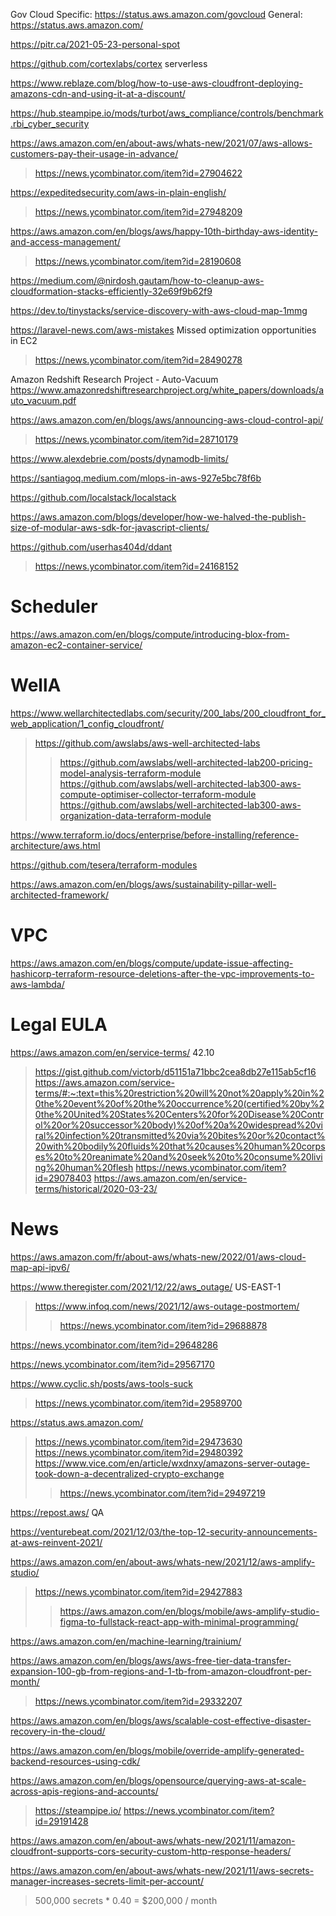 Gov Cloud Specific: https://status.aws.amazon.com/govcloud
General: https://status.aws.amazon.com/

https://pitr.ca/2021-05-23-personal-spot

https://github.com/cortexlabs/cortex serverless

https://www.reblaze.com/blog/how-to-use-aws-cloudfront-deploying-amazons-cdn-and-using-it-at-a-discount/

https://hub.steampipe.io/mods/turbot/aws_compliance/controls/benchmark.rbi_cyber_security

https://aws.amazon.com/en/about-aws/whats-new/2021/07/aws-allows-customers-pay-their-usage-in-advance/
> https://news.ycombinator.com/item?id=27904622

https://expeditedsecurity.com/aws-in-plain-english/
> https://news.ycombinator.com/item?id=27948209

https://aws.amazon.com/en/blogs/aws/happy-10th-birthday-aws-identity-and-access-management/
> https://news.ycombinator.com/item?id=28190608

https://medium.com/@nirdosh.gautam/how-to-cleanup-aws-cloudformation-stacks-efficiently-32e69f9b62f9

https://dev.to/tinystacks/service-discovery-with-aws-cloud-map-1mmg

https://laravel-news.com/aws-mistakes Missed optimization opportunities in EC2
> https://news.ycombinator.com/item?id=28490278

Amazon Redshift Research Project - Auto-Vacuum
https://www.amazonredshiftresearchproject.org/white_papers/downloads/auto_vacuum.pdf

https://aws.amazon.com/en/blogs/aws/announcing-aws-cloud-control-api/
> https://news.ycombinator.com/item?id=28710179

https://www.alexdebrie.com/posts/dynamodb-limits/

https://santiagoq.medium.com/mlops-in-aws-927e5bc78f6b

https://github.com/localstack/localstack

https://aws.amazon.com/blogs/developer/how-we-halved-the-publish-size-of-modular-aws-sdk-for-javascript-clients/

https://github.com/userhas404d/ddant
> https://news.ycombinator.com/item?id=24168152

# Scheduler
https://aws.amazon.com/en/blogs/compute/introducing-blox-from-amazon-ec2-container-service/

# WellA
https://www.wellarchitectedlabs.com/security/200_labs/200_cloudfront_for_web_application/1_config_cloudfront/
> https://github.com/awslabs/aws-well-architected-labs
> > https://github.com/awslabs/well-architected-lab200-pricing-model-analysis-terraform-module
> > https://github.com/awslabs/well-architected-lab300-aws-compute-optimiser-collector-terraform-module
> > https://github.com/awslabs/well-architected-lab300-aws-organization-data-terraform-module

https://www.terraform.io/docs/enterprise/before-installing/reference-architecture/aws.html

https://github.com/tesera/terraform-modules

https://aws.amazon.com/en/blogs/aws/sustainability-pillar-well-architected-framework/

# VPC
https://aws.amazon.com/en/blogs/compute/update-issue-affecting-hashicorp-terraform-resource-deletions-after-the-vpc-improvements-to-aws-lambda/

# Legal EULA
https://aws.amazon.com/en/service-terms/ 42.10
> https://gist.github.com/victorb/d51151a71bbc2cea8db27e115ab5cf16
> https://aws.amazon.com/service-terms/#:~:text=this%20restriction%20will%20not%20apply%20in%20the%20event%20of%20the%20occurrence%20(certified%20by%20the%20United%20States%20Centers%20for%20Disease%20Control%20or%20successor%20body)%20of%20a%20widespread%20viral%20infection%20transmitted%20via%20bites%20or%20contact%20with%20bodily%20fluids%20that%20causes%20human%20corpses%20to%20reanimate%20and%20seek%20to%20consume%20living%20human%20flesh
> https://news.ycombinator.com/item?id=29078403
> https://aws.amazon.com/en/service-terms/historical/2020-03-23/

# News
https://aws.amazon.com/fr/about-aws/whats-new/2022/01/aws-cloud-map-api-ipv6/

https://www.theregister.com/2021/12/22/aws_outage/ US-EAST-1
> https://www.infoq.com/news/2021/12/aws-outage-postmortem/
> > https://news.ycombinator.com/item?id=29688878

https://news.ycombinator.com/item?id=29648286

https://news.ycombinator.com/item?id=29567170

https://www.cyclic.sh/posts/aws-tools-suck
> https://news.ycombinator.com/item?id=29589700

https://status.aws.amazon.com/
> https://news.ycombinator.com/item?id=29473630
> https://news.ycombinator.com/item?id=29480392
> https://www.vice.com/en/article/wxdnxy/amazons-server-outage-took-down-a-decentralized-crypto-exchange
> > https://news.ycombinator.com/item?id=29497219

https://repost.aws/ QA

https://venturebeat.com/2021/12/03/the-top-12-security-announcements-at-aws-reinvent-2021/

https://aws.amazon.com/en/about-aws/whats-new/2021/12/aws-amplify-studio/
> https://news.ycombinator.com/item?id=29427883
> > https://aws.amazon.com/en/blogs/mobile/aws-amplify-studio-figma-to-fullstack-react-app-with-minimal-programming/

https://aws.amazon.com/en/machine-learning/trainium/

https://aws.amazon.com/en/blogs/aws/aws-free-tier-data-transfer-expansion-100-gb-from-regions-and-1-tb-from-amazon-cloudfront-per-month/
> https://news.ycombinator.com/item?id=29332207

https://aws.amazon.com/en/blogs/aws/scalable-cost-effective-disaster-recovery-in-the-cloud/

https://aws.amazon.com/en/blogs/mobile/override-amplify-generated-backend-resources-using-cdk/

https://aws.amazon.com/en/blogs/opensource/querying-aws-at-scale-across-apis-regions-and-accounts/
> https://steampipe.io/
> https://news.ycombinator.com/item?id=29191428

https://aws.amazon.com/en/about-aws/whats-new/2021/11/amazon-cloudfront-supports-cors-security-custom-http-response-headers/

https://aws.amazon.com/en/about-aws/whats-new/2021/11/aws-secrets-manager-increases-secrets-limit-per-account/
> 500,000 secrets * 0.40 = $200,000 / month

